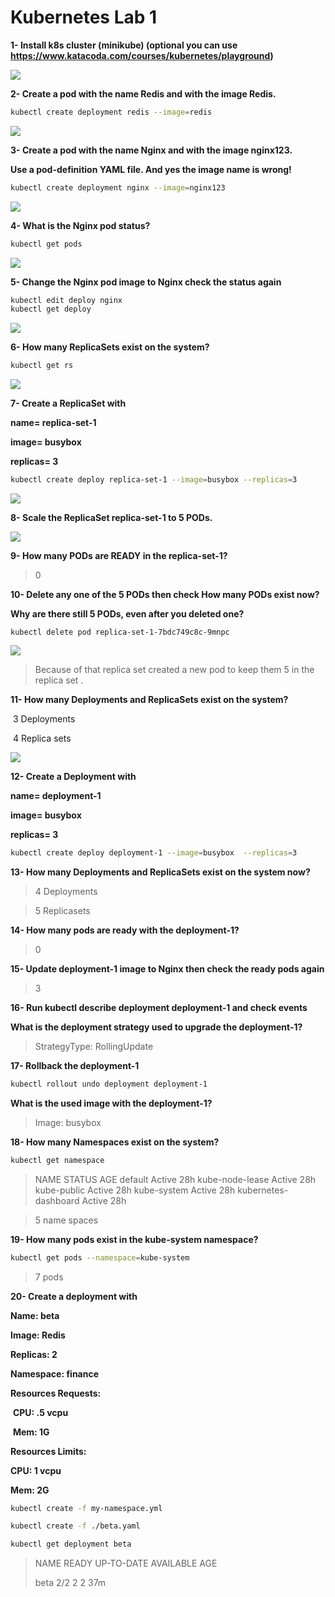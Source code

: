 # Kubernetes Lab 1 



**1- Install k8s cluster (minikube) (optional you can use https://www.katacoda.com/courses/kubernetes/playground)**

![](https://imgur.com/3VOPJQ2.png)

**2- Create a pod with the name Redis and with the image Redis.**

```bash
kubectl create deployment redis --image=redis
```

![](https://imgur.com/enzNe1Y.png)

**3- Create a pod with the name Nginx and with the image nginx123.**

 **Use a pod-definition YAML file. And yes the image name is wrong!**

```bash
kubectl create deployment nginx --image=nginx123
```

![](https://imgur.com/F4b80p6.png)

**4- What is the Nginx pod status?**

```bash
kubectl get pods
```

![](https://imgur.com/8wwrLR0.png)

**5- Change the Nginx pod image to Nginx check the status again**

```bash
kubectl edit deploy nginx
kubectl get deploy
```

![](https://imgur.com/oFAuff1.png)

**6- How many ReplicaSets exist on the system?**

```bash
kubectl get rs
```

![](https://imgur.com/fa74cjf.png)

**7- Create a ReplicaSet with**

  **name= replica-set-1**

  **image= busybox**

  **replicas= 3**

```bash
kubectl create deploy replica-set-1 --image=busybox --replicas=3
```

![](https://imgur.com/45cdOBe.png)

**8- Scale the ReplicaSet replica-set-1 to 5 PODs.**

![](https://imgur.com/QQiU9Mm.png)

**9- How many PODs are READY in the replica-set-1?**

> 0

**10- Delete any one of the 5 PODs then check How many PODs exist now?**

  **Why are there still 5 PODs, even after you deleted one?**

```
kubectl delete pod replica-set-1-7bdc749c8c-9mnpc
```

![](https://imgur.com/gqhKxXY.png)

> Because of that replica set created a new pod to keep them 5 in the replica set .

**11- How many Deployments and ReplicaSets exist on the system?**

​	3 Deployments 

​	4 Replica sets 

![](https://imgur.com/WTq1piP.png)

**12- Create a Deployment with**

  **name= deployment-1**

  **image= busybox**

  **replicas= 3**

```bash
kubectl create deploy deployment-1 --image=busybox  --replicas=3
```

**13- How many Deployments and ReplicaSets exist on the system now?**

> 4 Deployments

> 5 Replicasets

**14- How many pods are ready with the deployment-1?**

> 0

**15- Update deployment-1 image to Nginx then check the ready pods again**

> 3

**16- Run kubectl describe deployment deployment-1 and check events** 

  **What is the deployment strategy used to upgrade the deployment-1?** 

> StrategyType:           RollingUpdate

**17- Rollback the deployment-1** 

```bash
kubectl rollout undo deployment deployment-1
```

  **What is the used image with the deployment-1?**

> Image:        busybox

**18- How many Namespaces exist on the system?**

```bash
kubectl get namespace
```

> NAME                   			STATUS   AGE
> default                				Active   28h
> kube-node-lease      		 Active   28h
> kube-public            			Active   28h
> kube-system              		Active   28h
> kubernetes-dashboard    Active   28h

> 5 name spaces

**19- How many pods exist in the kube-system namespace?**

```bash
kubectl get pods --namespace=kube-system
```

> 7 pods

**20- Create a deployment with**

   **Name: beta**

   **Image: Redis**

   **Replicas: 2**

   **Namespace: finance**

   **Resources Requests:**

​    **CPU: .5 vcpu**

​    **Mem: 1G**

  **Resources Limits:**

   **CPU: 1 vcpu**

   **Mem: 2G**

```bash
kubectl create -f my-namespace.yml
```

```bash
kubectl create -f ./beta.yaml
```

```bash
kubectl get deployment beta
```

> NAME   READY   UP-TO-DATE   AVAILABLE   AGE
>
> beta  	  2/2   				  	  2            2           37m
